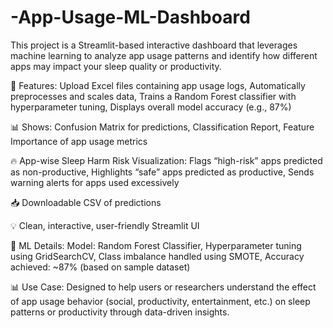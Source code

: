 # -App-Usage-ML-Dashboard
This project is a Streamlit-based interactive dashboard that leverages machine learning to analyze app usage patterns and identify how different apps may impact your sleep quality or productivity.

🚀 Features:
Upload Excel files containing app usage logs,
Automatically preprocesses and scales data,
Trains a Random Forest classifier with hyperparameter tuning,
Displays overall model accuracy (e.g., 87%)

📊 Shows:
Confusion Matrix for predictions,
Classification Report,
Feature Importance of app usage metrics

🔥 App-wise Sleep Harm Risk Visualization:
Flags “high-risk” apps predicted as non-productive,
Highlights “safe” apps predicted as productive,
Sends warning alerts for apps used excessively

📥 Downloadable CSV of predictions

💡 Clean, interactive, user-friendly Streamlit UI

🧠 ML Details:
Model: Random Forest Classifier,
Hyperparameter tuning using GridSearchCV,
Class imbalance handled using SMOTE,
Accuracy achieved: ~87% (based on sample dataset)

📊 Use Case:
Designed to help users or researchers understand the effect of app usage behavior (social, productivity, entertainment, etc.) on sleep patterns or productivity through data-driven insights.